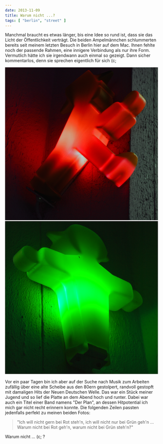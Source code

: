 ```yaml
---
date: 2013-11-09
title: Warum nicht ...?
tags: [ "berlin", "street" ]
---
```


Manchmal braucht es etwas länger, bis eine Idee so rund ist, dass sie 
das Licht der Öffentlichkeit verträgt. Die beiden Ampelmännchen 
schlummerten bereits seit meinem letzten Besuch in Berlin hier auf 
dem Mac. Ihnen fehlte noch der passende Rahmen, eine innigere 
Verbindung als nur ihre Form. Vermutlich hätte ich sie irgendwann auch 
einmal so gezeigt. Dann sicher kommentarlos, denn sie sprechen 
eigentlich für sich (c;

![](images/20130929-0837-019.png "Gehen")
![](images/20130929-0838-020.png "Stehen")

Vor ein paar Tagen bin ich aber auf der Suche nach Musik zum Arbeiten 
zufällig über eine alte Scheibe aus den 80ern gestolpert, randvoll 
gestopft mit damaligen Hits der Neuen Deutschen Welle. Das war ein 
Stück meiner Jugend und so lief die Platte an dem Abend hoch und 
runter. Dabei war auch ein Titel einer Band namens "Der Plan", an 
dessen Hitpotential ich mich gar nicht recht erinnern konnte. Die 
folgenden Zeilen passten jedenfalls perfekt zu meinen beiden Fotos:

> "Ich will nicht gern bei Rot steh'n, ich will nicht nur bei Grün geh'n ... Warum nicht bei Rot geh'n, warum nicht bei Grün steh'n?"

Warum nicht ... (c; ?
